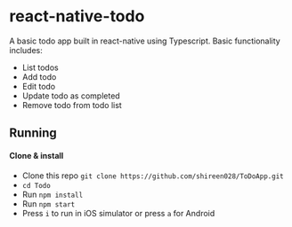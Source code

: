 # react-native-todo

A basic todo app built in react-native using Typescript. Basic functionality includes:

- List todos
- Add todo
- Edit todo
- Update todo as completed
- Remove todo from todo list

 ## Running

#### Clone & install

* Clone this repo `git clone https://github.com/shireen028/ToDoApp.git`
* `cd Todo`
* Run `npm install`
* Run `npm start`
* Press `i` to run in iOS simulator or press `a` for Android

